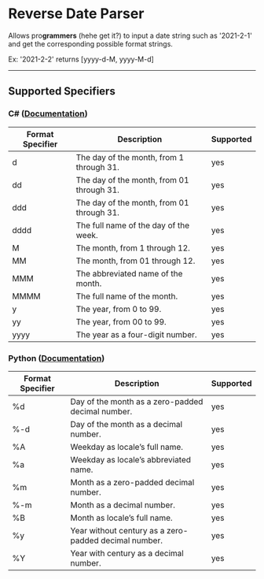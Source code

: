 # Reverse Date Parser

Allows pro**grammers** (hehe get it?) to input a date string such as '2021-2-1' and get the corresponding possible format strings.

Ex: '2021-2-2' returns [yyyy-d-M, yyyy-M-d]

---

## Supported Specifiers

### C# ([Documentation](https://docs.microsoft.com/en-us/dotnet/standard/base-types/custom-date-and-time-format-strings))

| Format Specifier      | Description | Supported
| ----------- | ----------- | ----------- |
| d      | The day of the month, from 1 through 31.       |    yes         |
| dd   | The day of the month, from 01 through 31.        |       yes      |
| ddd   | The day of the month, from 01 through 31.        |      yes       |
| dddd   | The full name of the day of the week.        |     yes        |
| M   | The month, from 1 through 12.        |     yes        |
| MM   | The month, from 01 through 12.        |     yes        |
| MMM   | The abbreviated name of the month.        |   yes          |
| MMMM   | The full name of the month.        |      yes       |
| y   | The year, from 0 to 99.        |       yes      |
| yy   | The year, from 00 to 99.        |    yes         |
| yyyy   | The year as a four-digit number.        |      yes       |

### Python ([Documentation](https://docs.python.org/3/library/datetime.html))
| Format Specifier      | Description | Supported
| ----------- | ----------- | ----------- |
| %d      | Day of the month as a zero-padded decimal number.       |    yes         |
| %-d      | Day of the month as a decimal number.       |    yes         |
| %A      |  	Weekday as locale’s full name.       |    yes         |
| %a      | Weekday as locale’s abbreviated name.       |    yes         |
| %m      | Month as a zero-padded decimal number.       |    yes         |
| %-m      | Month as a decimal number.       |    yes         |
| %B      |  	Month as locale’s full name.       |    yes         |
| %y      | Year without century as a zero-padded decimal number.    |    yes         |
| %Y      |  	Year with century as a decimal number.      |    yes         |
